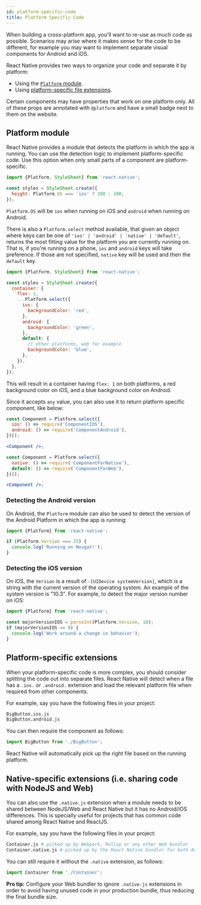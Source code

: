 ```yaml
---
id: platform-specific-code
title: Platform Specific Code
---
```


When building a cross-platform app, you'll want to re-use as much code as possible. Scenarios may arise where it makes sense for the code to be different, for example you may want to implement separate visual components for Android and iOS.

React Native provides two ways to organize your code and separate it by platform:

- Using the [`Platform` module](platform-specific-code.md#platform-module).
- Using [platform-specific file extensions](platform-specific-code.md#platform-specific-extensions).

Certain components may have properties that work on one platform only. All of these props are annotated with `@platform` and have a small badge next to them on the website.

## Platform module

React Native provides a module that detects the platform in which the app is running. You can use the detection logic to implement platform-specific code. Use this option when only small parts of a component are platform-specific.

```jsx
import {Platform, StyleSheet} from 'react-native';

const styles = StyleSheet.create({
  height: Platform.OS === 'ios' ? 200 : 100,
});
```

`Platform.OS` will be `ios` when running on iOS and `android` when running on Android.

There is also a `Platform.select` method available, that given an object where keys can be one of `'ios' | 'android' | 'native' | 'default'`, returns the most fitting value for the platform you are currently running on. That is, if you're running on a phone, `ios` and `android` keys will take preference. If those are not specified, `native` key will be used and then the `default` key.

```jsx
import {Platform, StyleSheet} from 'react-native';

const styles = StyleSheet.create({
  container: {
    flex: 1,
    ...Platform.select({
      ios: {
        backgroundColor: 'red',
      },
      android: {
        backgroundColor: 'green',
      },
      default: {
        // other platforms, web for example
        backgroundColor: 'blue',
      },
    }),
  },
});
```

This will result in a container having `flex: 1` on both platforms, a red background color on iOS, and a blue background color on Android.

Since it accepts `any` value, you can also use it to return platform specific component, like below:

```jsx
const Component = Platform.select({
  ios: () => require('ComponentIOS'),
  android: () => require('ComponentAndroid'),
})();

<Component />;
```

```jsx
const Component = Platform.select({
  native: () => require('ComponentForNative'),
  default: () => require('ComponentForWeb'),
})();

<Component />;
```

### Detecting the Android version

On Android, the `Platform` module can also be used to detect the version of the Android Platform in which the app is running:

```jsx
import {Platform} from 'react-native';

if (Platform.Version === 25) {
  console.log('Running on Nougat!');
}
```

### Detecting the iOS version

On iOS, the `Version` is a result of `-[UIDevice systemVersion]`, which is a string with the current version of the operating system. An example of the system version is "10.3". For example, to detect the major version number on iOS:

```jsx
import {Platform} from 'react-native';

const majorVersionIOS = parseInt(Platform.Version, 10);
if (majorVersionIOS <= 9) {
  console.log('Work around a change in behavior');
}
```

## Platform-specific extensions

When your platform-specific code is more complex, you should consider splitting the code out into separate files. React Native will detect when a file has a `.ios.` or `.android.` extension and load the relevant platform file when required from other components.

For example, say you have the following files in your project:

```sh
BigButton.ios.js
BigButton.android.js
```

You can then require the component as follows:

```jsx
import BigButton from './BigButton';
```

React Native will automatically pick up the right file based on the running platform.

## Native-specific extensions (i.e. sharing code with NodeJS and Web)

You can also use the `.native.js` extension when a module needs to be shared between NodeJS/Web and React Native but it has no Android/iOS differences. This is specially useful for projects that has common code shared among React Native and ReactJS.

For example, say you have the following files in your project:

```sh
Container.js # picked up by Webpack, Rollup or any other Web bundler
Container.native.js # picked up by the React Native bundler for both Android and iOS (Metro)
```

You can still require it without the `.native` extension, as follows:

```jsx
import Container from './Container';
```

**Pro tip:** Configure your Web bundler to ignore `.native.js` extensions in order to avoid having unused code in your production bundle, thus reducing the final bundle size.
